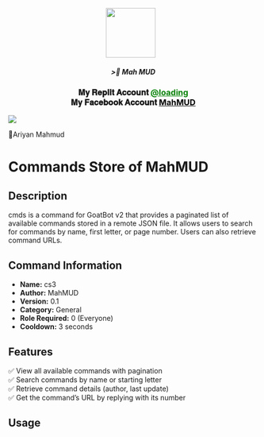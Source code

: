 <p align="center"><a href="fb link" target="_blank" rel="noopener noreferrer">
  <img src="https://i.imgur.com/M6xV2Np.jpeg" width="100" style="margin-right: 10px;"></a>
</p>
<h5 align="center">
>🎀 Mah MUD
</h5>


 

<div align="center">
			<h3>𝐌𝐲 𝐑𝐞𝐩𝐥𝐢𝐭 𝐀𝐜𝐜𝐨𝐮𝐧𝐭
			<a href="naii" style="color: green;">@loading</a>
				<br>
	𝐌𝐲 𝐅𝐚𝐜𝐞𝐛𝐨𝐨𝐤 𝐀𝐜𝐜𝐨𝐮𝐧𝐭 
	<a href="https://www.facebook.com/mahmud.x07" style="color: black;">MahMUD</a></h3></div>

<img align="center" src="https://i.imgur.com/UM3ekFf.jpeg"/>


🔹Ariyan Mahmud



# Commands Store of MahMUD

## Description
cmds is a command for GoatBot v2 that provides a paginated list of available commands stored in a remote JSON file. It allows users to search for commands by name, first letter, or page number. Users can also retrieve command URLs.

## Command Information
- **Name:** cs3
- **Author:** MahMUD
- **Version:** 0.1
- **Category:** General
- **Role Required:** 0 (Everyone)
- **Cooldown:** 3 seconds

## Features
✅ View all available commands with pagination  
✅ Search commands by name or starting letter  
✅ Retrieve command details (author, last update)  
✅ Get the command’s URL by replying with its number  

## Usage



